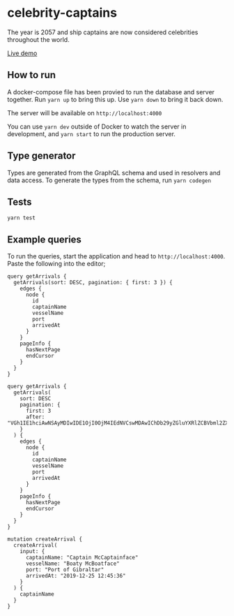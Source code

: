 # celebrity-captains

The year is 2057 and ship captains are now considered celebrities throughout the world.

[Live demo](https://celebrity-captains.herokuapp.com/)

## How to run

A docker-compose file has been provied to run the database and server together. Run `yarn up` to bring this up. Use `yarn down` to bring it back down.

The server will be available on `http://localhost:4000`

You can use `yarn dev` outside of Docker to watch the server in development, and `yarn start` to run the production server.

## Type generator

Types are generated from the GraphQL schema and used in resolvers and data access. To generate the types from the schema, run `yarn codegen`

## Tests

`yarn test`

## Example queries

To run the queries, start the application and head to `http://localhost:4000`. Paste the following into the editor;

```
query getArrivals {
  getArrivals(sort: DESC, pagination: { first: 3 }) {
    edges {
      node {
        id
        captainName
        vesselName
        port
        arrivedAt
      }
    }
    pageInfo {
      hasNextPage
      endCursor
    }
  }
}

query getArrivals {
  getArrivals(
    sort: DESC
    pagination: {
      first: 3
      after: "VGh1IE1hciAwNSAyMDIwIDE1OjI0OjM4IEdNVCswMDAwIChDb29yZGluYXRlZCBVbml2ZXJzYWwgVGltZSk="
    }
  ) {
    edges {
      node {
        id
        captainName
        vesselName
        port
        arrivedAt
      }
    }
    pageInfo {
      hasNextPage
      endCursor
    }
  }
}

mutation createArrival {
  createArrival(
    input: {
      captainName: "Captain McCaptainface"
      vesselName: "Boaty McBoatface"
      port: "Port of Gibraltar"
      arrivedAt: "2019-12-25 12:45:36"
    }
  ) {
    captainName
  }
}
```
